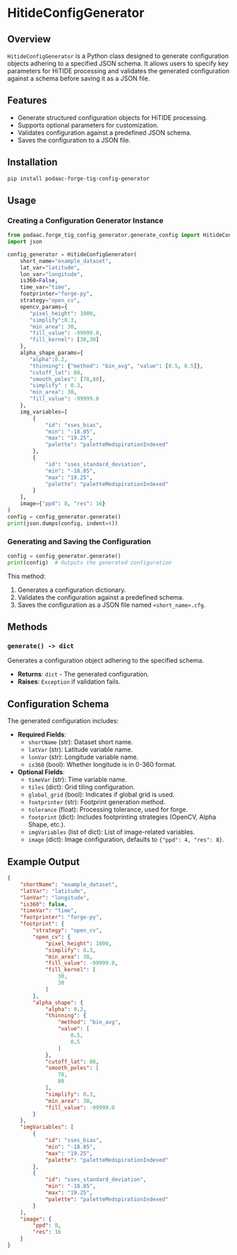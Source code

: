 # HitideConfigGenerator

## Overview
`HitideConfigGenerator` is a Python class designed to generate configuration objects adhering to a specified JSON schema. It allows users to specify key parameters for HiTIDE processing and validates the generated configuration against a schema before saving it as a JSON file.

## Features
- Generate structured configuration objects for HiTIDE processing.
- Supports optional parameters for customization.
- Validates configuration against a predefined JSON schema.
- Saves the configuration to a JSON file.

## Installation
```sh
pip install podaac-forge-tig-config-generator
```

## Usage

### Creating a Configuration Generator Instance
```python
from podaac.forge_tig_config_generator.generate_config import HitideConfigGenerator
import json

config_generator = HitideConfigGenerator(
    short_name="example_dataset",
    lat_var="latitude",
    lon_var="longitude",
    is360=False,
    time_var="time",
    footprinter="forge-py",
    strategy="open_cv",
    opencv_params={
       "pixel_height": 1000,
       "simplify":0.3,
       "min_area": 30,
       "fill_value": -99999.0,
       "fill_kernel": [30,30]
    },
    alpha_shape_params={
       "alpha":0.2,
       "thinning": {"method": "bin_avg", "value": [0.5, 0.5]},
       "cutoff_lat": 80,
       "smooth_poles": [78,80],
       "simplify" : 0.3,
       "min_area": 30,
       "fill_value": -99999.0
    },
    img_variables=[
        {
            "id": "sses_bias",
            "min": "-18.85",
            "max": "19.25",
            "palette": "paletteMedspirationIndexed"
        },
        {
            "id": "sses_standard_deviation",
            "min": "-18.85",
            "max": "19.25",
            "palette": "paletteMedspirationIndexed"
        }
    ],
    image={"ppd": 8, "res": 16}
)
config = config_generator.generate()
print(json.dumps(config, indent=4))
```

### Generating and Saving the Configuration
```python
config = config_generator.generate()
print(config)  # Outputs the generated configuration
```
This method:
1. Generates a configuration dictionary.
2. Validates the configuration against a predefined schema.
3. Saves the configuration as a JSON file named `<short_name>.cfg`.

## Methods

### `generate() -> dict`
Generates a configuration object adhering to the specified schema.

- **Returns**: `dict` - The generated configuration.
- **Raises**: `Exception` if validation fails.

## Configuration Schema
The generated configuration includes:
- **Required Fields**:
  - `shortName` (str): Dataset short name.
  - `latVar` (str): Latitude variable name.
  - `lonVar` (str): Longitude variable name.
  - `is360` (bool): Whether longitude is in 0-360 format.
- **Optional Fields**:
  - `timeVar` (str): Time variable name.
  - `tiles` (dict): Grid tiling configuration.
  - `global_grid` (bool): Indicates if global grid is used.
  - `footprinter` (str): Footprint generation method.
  - `tolerance` (float): Processing tolerance, used for forge.
  - `footprint` (dict): Includes footprinting strategies (OpenCV, Alpha Shape, etc.).
  - `imgVariables` (list of dict): List of image-related variables.
  - `image` (dict): Image configuration, defaults to `{"ppd": 4, "res": 8}`.

## Example Output
```json
{
    "shortName": "example_dataset",
    "latVar": "latitude",
    "lonVar": "longitude",
    "is360": false,
    "timeVar": "time",
    "footprinter": "forge-py",
    "footprint": {
        "strategy": "open_cv",
        "open_cv": {
            "pixel_height": 1000,
            "simplify": 0.3,
            "min_area": 30,
            "fill_value": -99999.0,
            "fill_kernel": [
                30,
                30
            ]
        },
        "alpha_shape": {
            "alpha": 0.2,
            "thinning": {
                "method": "bin_avg",
                "value": [
                    0.5,
                    0.5
                ]
            },
            "cutoff_lat": 80,
            "smooth_poles": [
                78,
                80
            ],
            "simplify": 0.3,
            "min_area": 30,
            "fill_value": -99999.0
        }
    },
    "imgVariables": [
        {
            "id": "sses_bias",
            "min": "-18.85",
            "max": "19.25",
            "palette": "paletteMedspirationIndexed"
        },
        {
            "id": "sses_standard_deviation",
            "min": "-18.85",
            "max": "19.25",
            "palette": "paletteMedspirationIndexed"
        }
    ],
    "image": {
        "ppd": 8,
        "res": 16
    }
}
```
